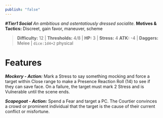 ```yaml
---
publish: "false"
---
```

***#Tier1 Social***
*An ambitious and ostentatiously dressed socialite.*
**Motives & Tactics:** Discreet, gain favor, maneuver, scheme

> **Difficulty:** 12 | **Thresholds:** 4/8 | **HP:** 3 | **Stress:** 4
> **ATK:** -4 | **Daggers:** Melee | `dice:1d4+2` physical

# Features

***Mockery - Action:*** Mark a Stress to say something mocking and force a target within Close range to make a Presence Reaction Roll (14) to see if they can save face. On a failure, the target must mark 2 Stress and is Vulnerable until the scene ends.

***Scapegoat - Action:*** Spend a Fear and target a PC. The Courtier convinces a crowd or prominent individual that the target is the cause of their current conflict or misfortune.
